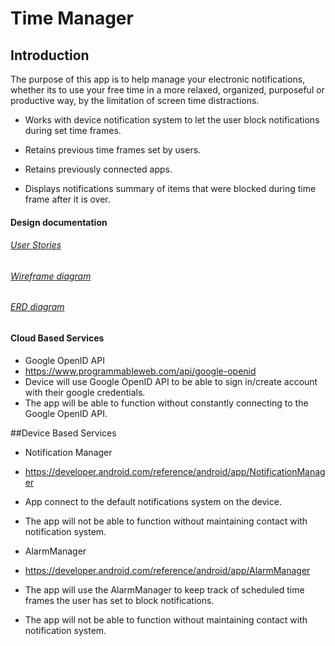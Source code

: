 # Time Manager

## Introduction
The purpose of this app is to help manage your electronic notifications, whether its to 
use your free time in a more relaxed, organized, purposeful or productive way, 
by the limitation of screen time distractions.

- Works with device notification system to let the user block notifications during set time frames.

- Retains previous time frames set by users.

- Retains previously connected apps.

- Displays notifications summary of items that were blocked during time frame after it is over.




#### Design documentation


###### [User Stories](user-stories.md)

###### [Wireframe diagram](wireframe.md)

###### [ERD diagram](erd.md)


#### Cloud Based Services

* Google OpenID API
* https://www.programmableweb.com/api/google-openid
* Device will use Google OpenID API to be able to sign in/create account with their google credentials.
* The app will be able to function without constantly connecting to the Google OpenID API.

##Device Based Services
* Notification Manager
* https://developer.android.com/reference/android/app/NotificationManager
* App connect to the default notifications system on the device.
* The app will not be able to function without maintaining contact with notification system.

* AlarmManager
* https://developer.android.com/reference/android/app/AlarmManager
* The app will use the AlarmManager to keep track of scheduled time frames the user has set to block notifications.
* The app will not be able to function without maintaining contact with notification system.



